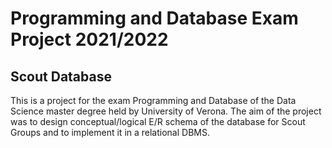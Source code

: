 # Programming and Database Exam Project 2021/2022
## Scout Database

This is a project for the exam Programming and Database of the Data Science master degree held by University of Verona.
The aim of the project was to design conceptual/logical E/R schema of the database for Scout Groups and to implement it in a relational DBMS.  
